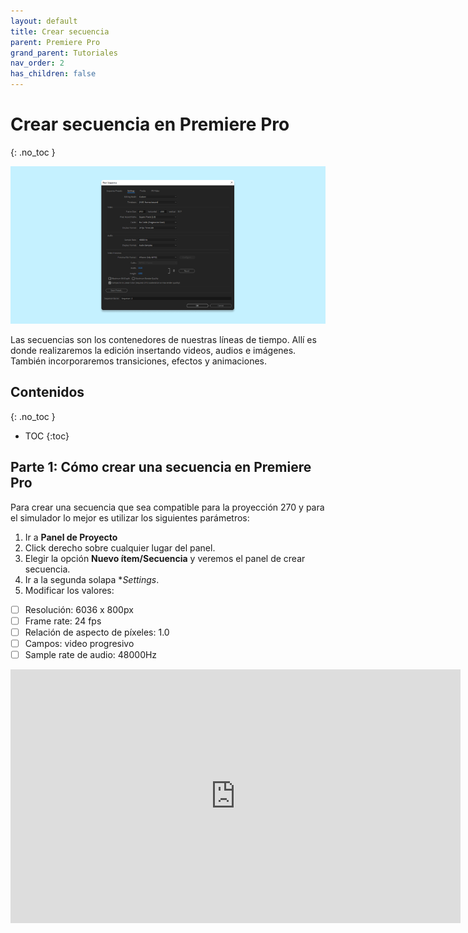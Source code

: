```yaml
---
layout: default
title: Crear secuencia
parent: Premiere Pro
grand_parent: Tutoriales
nav_order: 2
has_children: false
---
```


# Crear secuencia en Premiere Pro
{: .no_toc }

![alt text](/assets/tutoriales/portada_crear_secuencia.png "Crear secuencia en Premiere Pro")

Las secuencias son los contenedores de nuestras líneas de tiempo. Allí es donde realizaremos la edición insertando videos, audios e imágenes. También incorporaremos transiciones, efectos y animaciones.
  

## Contenidos
{: .no_toc }

- TOC
{:toc}

## Parte 1: Cómo crear una secuencia en Premiere Pro


Para crear una secuencia que sea compatible para la proyección 270 y para el simulador lo mejor es utilizar los siguientes parámetros:

1. Ir a **Panel de Proyecto**
2. Click derecho sobre cualquier lugar del panel.
3. Elegir la opción **Nuevo ítem/Secuencia** y veremos el panel de crear secuencia.
4. Ir a la segunda solapa **Settings*.
5. Modificar los valores:
- [ ] Resolución: 6036 x 800px
- [ ] Frame rate: 24 fps
- [ ] Relación de aspecto de píxeles: 1.0
- [ ] Campos: video progresivo
- [ ] Sample rate de audio: 48000Hz  

<div class="video-container">
    <iframe src="https://www.youtube.com/embed/EOvCsHhfBdo" height="406" width="720" modestbranding="1" rel="0" frameborder="0" allow="accelerometer; autoplay; encrypted-media; gyroscope; picture-in-picture" allowfullscreen>
    </iframe>
</div>



